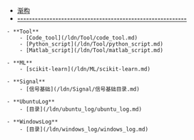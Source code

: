 <!-- docs/_sidebar.md -->
<!-- 首页介绍 -->
- [渐构](ldn/)
- [**----------------------------------------------------------**](ldn/)
<!-- 项目1介绍 -->
<!-- 相对路径默认读取README.md -->
<!-- 以下的每一个项目对应一个md文件 -->
    - **Tool**
        - [Code_tool](/ldn/Tool/code_tool.md)
        - [Python_script](/ldn/Tool/python_script.md)
        - [Matlab_script](/ldn/Tool/matlab_script.md)
    
    - **ML**
        - [scikit-learn](/ldn/ML/scikit-learn.md)

    - **Signal**
        - [信号基础](/ldn/Signal/信号基础目录.md)
    
    - **UbuntuLog** 
        - [目录](/ldn/ubuntu_log/ubuntu_log.md)
        
    - **WindowsLog**
        - [目录](/ldn/windows_log/windows_log.md)

<!-- 之前的目录看着不得劲的原因是：一开始的框架定得太大了，所以要细分，侧边栏主要是用来导航最大的分类，如系统及其子分类，日常的项目是子分类的子集。以后定框架的时候要先定最大分类和最小分类，如系统问题和命令行查看磁盘情况之间还需要一个磁盘管理的类别作为过渡；软件问题和Mathtype之间要加一个软件安装与激活 -->
